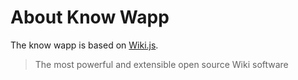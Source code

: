 # About Know Wapp

The know wapp is based on [Wiki.js](https://wiki.js.org/).

> The most powerful and extensible open source Wiki software
